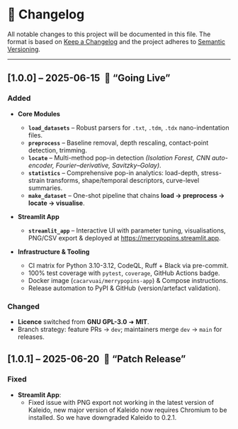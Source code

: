 # :bookmark_tabs: Changelog

All notable changes to this project will be documented in this file.
The format is based on [Keep a Changelog](https://keepachangelog.com/en/1.1.0/) and the project adheres to [Semantic Versioning](https://semver.org/).

---

## [1.0.0] – 2025-06-15 &nbsp;:tada: **“Going Live”**

### Added
- **Core Modules**
  - **`load_datasets`** – Robust parsers for `.txt`, `.tdm`, `.tdx` nano-indentation files.
  - **`preprocess`** – Baseline removal, depth rescaling, contact-point detection, trimming.
  - **`locate`** – Multi-method pop-in detection
    *(Isolation Forest, CNN auto-encoder, Fourier–derivative, Savitzky–Golay)*.
  - **`statistics`** – Comprehensive pop-in analytics:
    load-depth, stress-strain transforms, shape/temporal descriptors, curve-level summaries.
  - **`make_dataset`** – One-shot pipeline that chains **load → preprocess → locate → visualise**.
- **Streamlit App**
  - **`streamlit_app`** – Interactive UI with parameter tuning, visualisations, PNG/CSV export & deployed at <https://merrypopins.streamlit.app>.

- **Infrastructure & Tooling**
  - CI matrix for Python 3.10-3.12, CodeQL, Ruff + Black via pre-commit.
  - 100% test coverage with `pytest`, `coverage`, GitHub Actions badge.
  - Docker image (`cacarvuai/merrypopins-app`) & Compose instructions.
  - Release automation to PyPI & GitHub (version/artefact validation).

### Changed
- **Licence** switched from **GNU GPL-3.0** ➜ **MIT**.
- Branch strategy: feature PRs → `dev`; maintainers merge `dev` → `main` for releases.

## [1.0.1] – 2025-06-20 &nbsp;:bug: **“Patch Release”**
### Fixed
- **Streamlit App**: 
   - Fixed issue with PNG export not working in the latest version of Kaleido, new major version of Kaleido now requires Chromium to be installed. So we have downgraded Kaleido to 0.2.1.